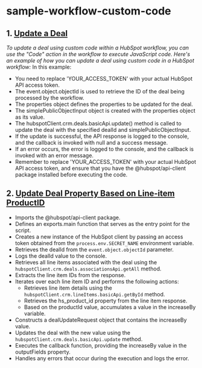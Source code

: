 # sample-workflow-custom-code
## 1. [Update a Deal](update-deal.js)
<i> To update a deal using custom code within a HubSpot workflow, you can use the "Code" action in the workflow to execute JavaScript code. Here's an example of how you can update a deal using custom code in a HubSpot workflow:</i>
In this example:
- You need to replace 'YOUR_ACCESS_TOKEN' with your actual HubSpot API access token.
- The event.object.objectId is used to retrieve the ID of the deal being processed by the workflow.
- The properties object defines the properties to be updated for the deal.
- The simplePublicObjectInput object is created with the properties object as its value.
- The hubspotClient.crm.deals.basicApi.update() method is called to update the deal with the specified dealId and simplePublicObjectInput.
- If the update is successful, the API response is logged to the console, and the callback is invoked with null and a success message.
- If an error occurs, the error is logged to the console, and the callback is invoked with an error message.
- Remember to replace 'YOUR_ACCESS_TOKEN' with your actual HubSpot API access token, and ensure that you have the @hubspot/api-client package installed before executing the code.

## 2. [Update Deal Property Based on Line-item ProductID](update-deal-property-based-on-line-item-productid.js)
- Imports the @hubspot/api-client package.
- Defines an exports.main function that serves as the entry point for the script.
- Creates a new instance of the HubSpot client by passing an access token obtained from the `process.env.SECRET_NAME` environment variable.
- Retrieves the dealId from the `event.object.objectId` parameter.
- Logs the dealId value to the console.
- Retrieves all line items associated with the deal using the `hubspotClient.crm.deals.associationsApi.getAll` method.
- Extracts the line item IDs from the response.
- Iterates over each line item ID and performs the following actions:
  - Retrieves line item details using the `hubspotClient.crm.lineItems.basicApi.getById` method.
  - Retrieves the hs_product_id property from the line item response.
  - Based on the productId value, accumulates a value in the increaseBy variable.
- Constructs a dealUpdateRequest object that contains the increaseBy value.
- Updates the deal with the new value using the `hubspotClient.crm.deals.basicApi.update` method.
- Executes the callback function, providing the increaseBy value in the outputFields property.
- Handles any errors that occur during the execution and logs the error.





